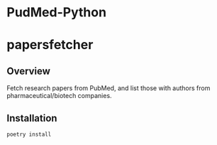 # PudMed-Python

# papersfetcher

## Overview
Fetch research papers from PubMed, and list those with authors from pharmaceutical/biotech companies.

## Installation
```bash
poetry install
